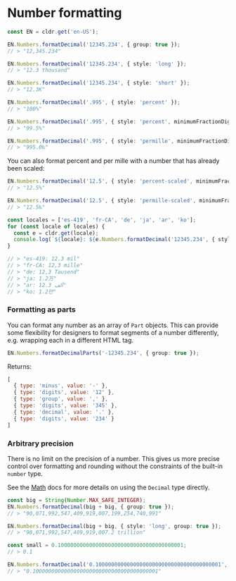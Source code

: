 # Number formatting

```typescript
const EN = cldr.get('en-US');

EN.Numbers.formatDecimal('12345.234', { group: true });
// > "12,345.234"

EN.Numbers.formatDecimal('12345.234', { style: 'long' });
// > "12.3 thousand"

EN.Numbers.formatDecimal('12345.234', { style: 'short' });
// > "12.3K"

EN.Numbers.formatDecimal('.995', { style: 'percent' });
// > "100%"

EN.Numbers.formatDecimal('.995', { style: 'percent', minimumFractionDigits: 1 });
// > "99.5%"

EN.Numbers.formatDecimal('.995', { style: 'permille', minimumFractionDigits: 1 });
// > "995.0‰"
```

You can also format percent and per mille with a number that has already been scaled:

```typescript
EN.Numbers.formatDecimal('12.5', { style: 'percent-scaled', minimumFractionDigits: 1 });
// > "12.5%"

EN.Numbers.formatDecimal('12.5', { style: 'permille-scaled', minimumFractionDigits: 1 });
// > "12.5‰"
```

```typescript
const locales = ['es-419', 'fr-CA', 'de', 'ja', 'ar', 'ko'];
for (const locale of locales) {
  const e = cldr.get(locale);
  console.log(`${locale}: ${e.Numbers.formatDecimal('12345.234', { style: 'long' })}`);
}

// > "es-419: 12.3 mil"
// > "fr-CA: 12,3 mille"
// > "de: 12,3 Tausend"
// > "ja: 1.2万"
// > "ar: 12.3 ألف"
// > "ko: 1.2만"
```

### Formatting as parts

You can format any number as an array of `Part` objects. This can provide some flexibility for designers to format segments of a number differently, e.g. wrapping each in a different HTML tag.

```typescript
EN.Numbers.formatDecimalParts('-12345.234', { group: true });
```

Returns:
```javascript
[
  { type: 'minus', value: '-' },
  { type: 'digits', value: '12' },
  { type: 'group', value: ',' },
  { type: 'digits', value: '345' },
  { type: 'decimal', value: '.' },
  { type: 'digits', value: '234' }
]
```

### Arbitrary precision

There is no limit on the precision of a number. This gives us more precise control over formatting and rounding without the constraints of the built-in `number` type.

See the [Math](math.md) docs for more details on using the `Decimal` type directly.

```typescript
const big = String(Number.MAX_SAFE_INTEGER);
EN.Numbers.formatDecimal(big + big, { group: true });
// > "90,071,992,547,409,919,007,199,254,740,991"

EN.Numbers.formatDecimal(big + big, { style: 'long', group: true });
// > "90,071,992,547,409,919,007.2 trillion"

const small = 0.1000000000000000000000000000000000000001;
// > 0.1

EN.Numbers.formatDecimal('0.1000000000000000000000000000000000000001', { minimumFractionDigits: 40 });
// > "0.1000000000000000000000000000000000000001"
```
